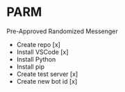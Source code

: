 # PARM
Pre-Approved Randomized Messenger

- Create repo [x]
- Install VSCode [x]
- Install Python
- Install pip
- Create test server [x]
- Create new bot id [x]

